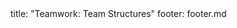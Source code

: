 <frontmatter>
title: "Teamwork: Team Structures"
footer: footer.md
</frontmatter>

<include src="navbar.md" boilerplate />

<include src="unit-inPage-asFlat.md" boilerplate />
